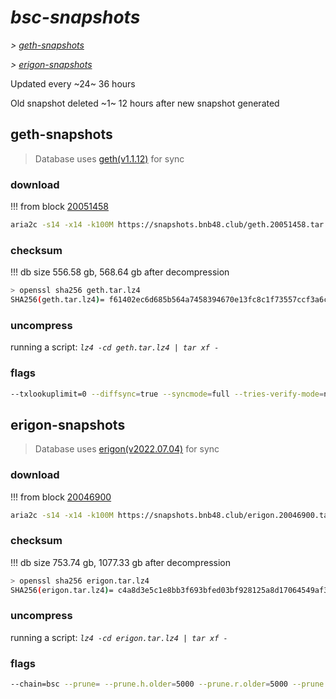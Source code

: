 # *bsc-snapshots*


*\> [geth-snapshots](#geth-snapshots)*

*\> [erigon-snapshots](#erigon-snapshots)*

Updated every ~24~ 36 hours

Old snapshot deleted ~1~ 12 hours after new snapshot generated

## geth-snapshots


> Database uses [geth(v1.1.12)](https://github.com/bnb-chain/bsc/releases/tag/v1.1.12) for sync


### download

<!-- begin_geth -->

!!! from block [20051458](https://bscscan.com/block/20051458)
```bash
aria2c -s14 -x14 -k100M https://snapshots.bnb48.club/geth.20051458.tar.lz4 -o geth.tar.lz4
```


### checksum


!!! db size 556.58 gb, 568.64 gb after decompression
```bash
> openssl sha256 geth.tar.lz4
SHA256(geth.tar.lz4)= f61402ec6d685b564a7458394670e13fc8c1f73557ccf3a6cc5319f10a20ecd7
```

<!-- end_geth -->

### uncompress


running a script: _`lz4 -cd geth.tar.lz4 | tar xf -`_


### flags


```bash
--txlookuplimit=0 --diffsync=true --syncmode=full --tries-verify-mode=none --pruneancient=true --diffblock=5000
```


## erigon-snapshots


> Database uses [erigon(v2022.07.04)](https://github.com/ledgerwatch/erigon/releases/tag/v2022.07.04) for sync


### download

<!-- begin_erigon -->

!!! from block [20046900](https://bscscan.com/block/20046900)
```bash
aria2c -s14 -x14 -k100M https://snapshots.bnb48.club/erigon.20046900.tar.lz4 -o erigon.tar.lz4
```


### checksum


!!! db size 753.74 gb, 1077.33 gb after decompression
```bash
> openssl sha256 erigon.tar.lz4
SHA256(erigon.tar.lz4)= c4a8d3e5c1e8bb3f693bfed03bf928125a8d17064549af3ebfa404d500a94349
```

<!-- end_erigon -->

### uncompress


running a script: _`lz4 -cd erigon.tar.lz4 | tar xf -`_


### flags


```bash
--chain=bsc --prune= --prune.h.older=5000 --prune.r.older=5000 --prune.t.older=5000 --prune.c.older=5000 --db.pagesize=16k
```
